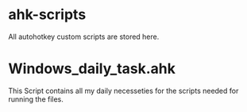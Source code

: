 # ahk-scripts

All autohotkey custom scripts are stored here.


# Windows_daily_task.ahk

This Script contains all my daily necesseties for the scripts needed for running the files.
